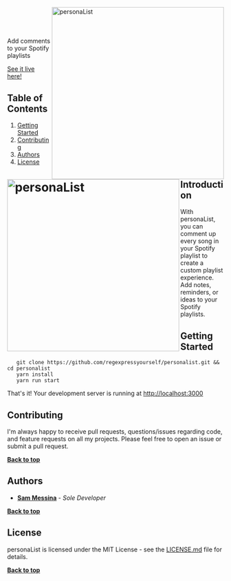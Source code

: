 <img alt="personaList" align="right" src="https://smessina.com/static/images/sss/pl-1.png" width="400px"/>

# <img alt="personaList" align="left" src="https://smessina.com/static/images/personalist.png" width="400px"/>
<br />

Add comments to your Spotify playlists

[See it live here!](https://personalist.smessina.com/)

## Table of Contents

1. [Getting Started](#getting-started)
2. [Contributing](#contributing)
3. [Authors](#authors)
4. [License](#license)


## Introduction

With personaList, you can comment up every song in your Spotify playlist to create a custom playlist experience. Add notes, reminders, or ideas to your Spotify playlists. 

## Getting Started

```
   git clone https://github.com/regexpressyourself/personalist.git && cd personalist
   yarn install
   yarn run start
```

   That's it! Your development server is running at [http://localhost:3000](http://localhost:3000)
   

## Contributing

I'm always happy to receive pull requests, questions/issues regarding code, and feature requests on all my projects. Please feel free to open an issue or submit a pull request.

**[Back to top](#table-of-contents)**

## Authors

* **[Sam Messina](https://smessina.com)** - *Sole Developer* 

**[Back to top](#table-of-contents)**

## License

personaList is licensed under the MIT License - see the [LICENSE.md](LICENSE.md) file for details.


**[Back to top](#table-of-contents)**

